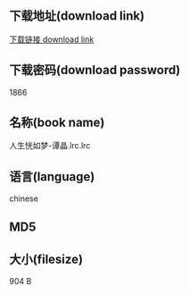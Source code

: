 ## 下载地址(download link)
[下载链接 download link](https://tutu365.netlify.app/?s=%E4%BA%BA%E7%94%9F%E6%81%8D%E5%A6%82%E6%A2%A6-%E8%B0%AD%E6%99%B6.lrc)

## 下载密码(download password)
1866

## 名称(book name)
人生恍如梦-谭晶.lrc.lrc

## 语言(language)
chinese

## MD5


## 大小(filesize)
904 B
